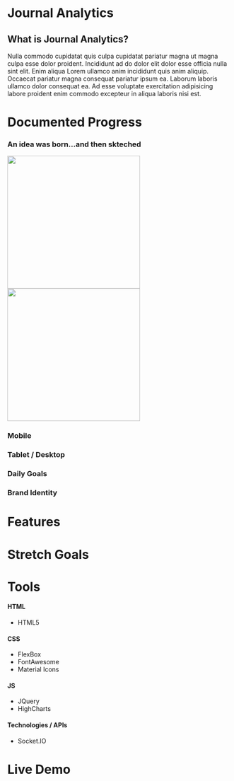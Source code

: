 # Journal Analytics

<h2>What is Journal Analytics?</h2>

<p>Nulla commodo cupidatat quis culpa cupidatat pariatur magna ut magna culpa esse dolor proident. Incididunt ad do dolor elit dolor esse officia nulla sint elit. Enim aliqua Lorem ullamco anim incididunt quis anim aliquip. Occaecat pariatur magna consequat pariatur ipsum ea. Laborum laboris ullamco dolor consequat ea. Ad esse voluptate exercitation adipisicing labore proident enim commodo excepteur in aliqua laboris nisi est.</p>


# Documented Progress
<h3>An idea was born...and then skteched</h3>
<img src="http://i.imgur.com/inGZEQZ.jpg" width="300" height="300" />
<img src="http://i.imgur.com/twnfl4F.jpg" width="300" height="300" />

<h3>Mobile</h3>

<h3>Tablet / Desktop </h3>

<h3>Daily Goals</h3>

<h3>Brand Identity</h3>
 
# Features


# Stretch Goals


# Tools
<h4> HTML </h4>
<ul>
 <li> HTML5 </li>
</ul>

<h4> CSS </h4>
<ul>
  <li> FlexBox </li>
  <li> FontAwesome </li>
  <li> Material Icons </li>
</ul>

<h4> JS </h4>
<ul>
  <li> JQuery </li>
  <li> HighCharts </li>
</ul>

<h4> Technologies / APIs </h4>
<ul>
 <li> Socket.IO </li>
</ul>


# Live Demo
